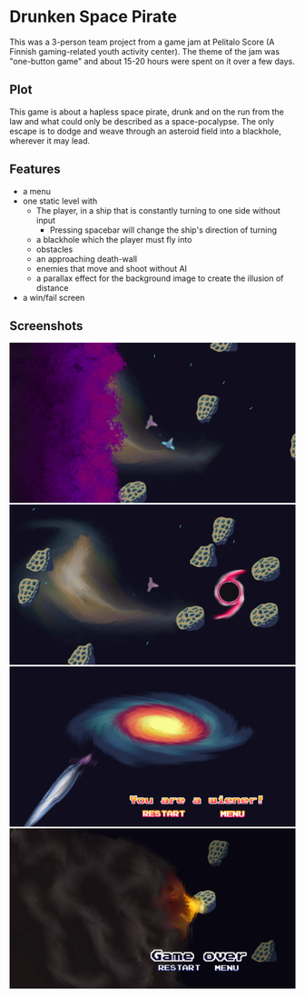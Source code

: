 # Drunken Space Pirate
This was a 3-person team project from a game jam at Pelitalo Score (A Finnish gaming-related youth activity center). The theme of the jam was "one-button game" and about 15-20 hours were spent on it over a few days.

## Plot
This game is about a hapless space pirate, drunk and on the run from the law and what could only be described as a space-pocalypse. The only escape is to dodge and weave through an asteroid field into a blackhole, wherever it may lead.

## Features
- a menu
- one static level with
  - The player, in a ship that is constantly turning to one side without input
    - Pressing spacebar will change the ship's direction of turning
  - a blackhole which the player must fly into
  - obstacles
  - an approaching death-wall
  - enemies that move and shoot without AI
  - a parallax effect for the background image to create the illusion of distance
- a win/fail screen

## Screenshots
![screenshot](screenshots/spacepirate01.png)
![screenshot](screenshots/spacepirate02.png)
![screenshot](screenshots/spacepirate03.png)
![screenshot](screenshots/spacepirate04.png)
